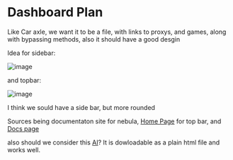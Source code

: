 # Dashboard Plan

Like Car axle, we want it to be a file, with links to proxys, and games, along with bypassing methods, also it should have a good desgin

Idea for sidebar:

![image](https://github.com/user-attachments/assets/4d4d7987-a68c-4287-881e-fc12b232c01f)

and topbar:

![image](https://github.com/user-attachments/assets/708849f5-8650-4505-8f66-e903a7cd125b)

I think we sould have a side bar, but more rounded

Sources being documentaton site for nebula, [Home Page](https://docs.nebulaproxy.io/en) for top bar, and [Docs page](https://docs.nebulaproxy.io/en/docs/NebulaWeb/marketplace)

also should we consider this [AI](https://github.com/AI-QL/chat-ui/blob/main/index.html)? It is dowloadable as a plain html file and works well.
